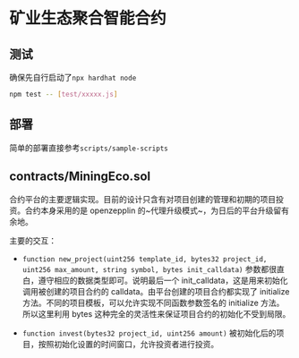 # 矿业生态聚合智能合约

## 测试

确保先自行启动了`npx hardhat node`

```sh
npm test -- [test/xxxxx.js]
```

## 部署

简单的部署直接参考`scripts/sample-scripts`

## contracts/MiningEco.sol

合约平台的主要逻辑实现。目前的设计只含有对项目创建的管理和初期的项目投资。合约本身采用的是 openzepplin 的~代理升级模式~，为日后的平台升级留有余地。

主要的交互：

- `function new_project(uint256 template_id, bytes32 project_id, uint256 max_amount, string symbol, bytes init_calldata)` 参数都很直白，遵守相应的数据类型即可。说明最后一个 init_calldata，这是用来初始化调用被创建的项目合约的 calldata。由平台创建的项目合约都实现了 initialize 方法。不同的项目模板，可以允许实现不同函数参数签名的 initialize 方法。所以这里利用 bytes 这种完全的灵活性来保证项目合约的初始化不受到局限。

- `function invest(bytes32 project_id, uint256 amount)`
  被初始化后的项目，按照初始化设置的时间窗口，允许投资者进行投资。
